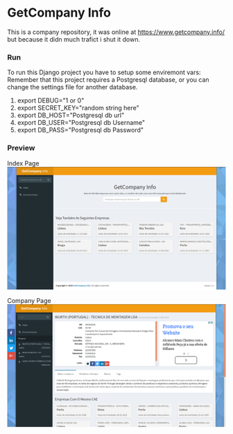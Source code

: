 # GetCompany Info
This is a company repository, it was online at https://www.getcompany.info/ but because it didn much trafict i shut it down.

### Run

To run this Django project you have to setup some enviremont vars:
Remember that this project requires a Postgresql database, or you can change the settings file for another database.

1. export DEBUG="1 or 0"
2. export SECRET_KEY="random string here"
3. export DB_HOST="Postgresql db url"
4. export DB_USER="Postgresql db Username"
5. export DB_PASS="Postgresql db Password"

### Preview
Index Page
![preview](https://raw.githubusercontent.com/G4brym/GetCompany.info/master/img1.png)

Company Page
![preview](https://raw.githubusercontent.com/G4brym/GetCompany.info/master/img2.png)
